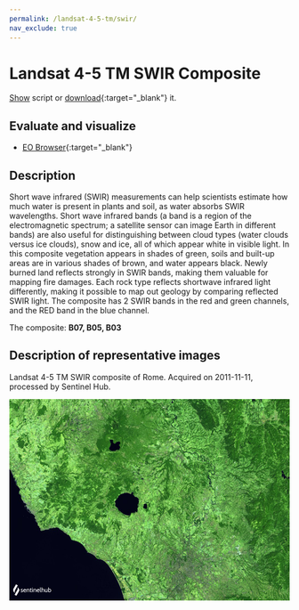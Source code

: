 ```yaml
---
permalink: /landsat-4-5-tm/swir/
nav_exclude: true
---
```


# Landsat 4-5 TM SWIR Composite
<a href="#" id='togglescript'>Show</a> script or [download](script.js){:target="_blank"} it.
<div id='script_view' style="display:none">
{% highlight javascript %}
{% include_relative script.js %}
{% endhighlight %}
</div>

## Evaluate and visualize

- [EO Browser](https://sentinelshare.page.link/UorY){:target="_blank"}   

## Description

Short wave infrared (SWIR) measurements can help scientists estimate how much water is present in plants and soil, as water absorbs SWIR wavelengths. Short wave infrared bands (a band is a region of the electromagnetic spectrum; a satellite sensor can image Earth in different bands) are also useful for distinguishing between cloud types (water clouds versus ice clouds), snow and ice, all of which appear white in visible light. In this composite vegetation appears in shades of green, soils and built-up areas are in various shades of brown, and water appears black. Newly burned land reflects strongly in SWIR bands, making them valuable for mapping fire damages. Each rock type reflects shortwave infrared light differently, making it possible to map out geology by comparing reflected SWIR light. The composite has 2 SWIR bands in the red and green channels, and the RED band in the blue channel. 

The composite: **B07, B05, B03**

## Description of representative images

Landsat 4-5 TM SWIR composite of Rome. Acquired on 2011-11-11, processed by Sentinel Hub. 

![L8 NDVI](fig/fig1.png)


 